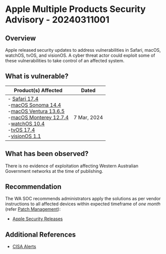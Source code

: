 # Apple Multiple Products Security Advisory - 20240311001

## Overview

Apple released security updates to address vulnerabilities in Safari, macOS, watchOS, tvOS, and visionOS. A cyber threat actor could exploit some of these vulnerabilities to take control of an affected system.

## What is vulnerable?

| Product(s) Affected                                                                                                                                                                                                                                                                                                                                                                                                                                             | Dated       |
| --------------------------------------------------------------------------------------------------------------------------------------------------------------------------------------------------------------------------------------------------------------------------------------------------------------------------------------------------------------------------------------------------------------------------------------------------------------- | ----------- |
| - [Safari 17.4](https://support.apple.com/en-us/HT214089) <br>-[macOS Sonoma 14.4](https://support.apple.com/en-us/HT214084) <br>-[macOS Ventura 13.6.5](https://support.apple.com/en-us/HT214085) <br>-[macOS Monterey 12.7.4](https://support.apple.com/en-us/HT214083)<br>-[watchOS 10.4](https://support.apple.com/en-us/HT214088) <br>-[tvOS 17.4](https://support.apple.com/en-us/HT214086) <br>-[visionOS 1.1](https://support.apple.com/en-us/HT214087) | 7 Mar, 2024 |

## What has been observed?

There is no evidence of exploitation affecting Western Australian Government networks at the time of publishing.

## Recommendation

The WA SOC recommends administrators apply the solutions as per vendor instructions to all affected devices within expected timeframe of *one month* (refer [Patch Management](../guidelines/patch-management.md)):

- [Apple Security Releases](https://support.apple.com/en-us/HT201222)

## Additional References

- [CISA Alerts](https://www.cisa.gov/news-events/alerts/2024/03/08/apple-released-security-updates-multiple-products)

